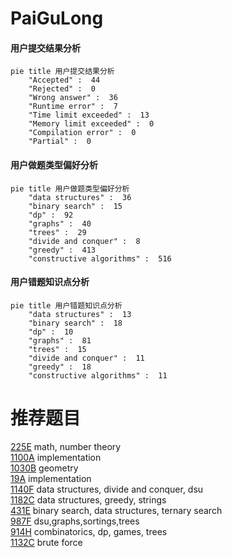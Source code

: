 # PaiGuLong

<!-- tabs:start -->



#### **用户提交结果分析**

```mermaid
pie title 用户提交结果分析
    "Accepted" :  44
    "Rejected" :  0
    "Wrong answer" :  36
    "Runtime error" :  7
    "Time limit exceeded" :  13
    "Memory limit exceeded" :  0
    "Compilation error" :  0
    "Partial" :  0
```

#### **用户做题类型偏好分析**

```mermaid
pie title 用户做题类型偏好分析
    "data structures" :  36
    "binary search" :  15
    "dp" :  92
    "graphs" :  40
    "trees" :  29
    "divide and conquer" :  8
    "greedy" :  413
    "constructive algorithms" :  516
```
#### **用户错题知识点分析**

```mermaid
pie title 用户错题知识点分析
    "data structures" :  13
    "binary search" :  18
    "dp" :  10
    "graphs" :  81
    "trees" :  15
    "divide and conquer" :  11
    "greedy" :  18
    "constructive algorithms" :  11
```



<!-- tabs:end -->
# 推荐题目
[225E](https://codeforces.com/contest/225/problem/E)		math,
                        number theory		  
[1100A](https://codeforces.com/contest/1100/problem/A)		implementation		  
[1030B](https://codeforces.com/contest/1030/problem/B)		geometry		  
[19A](https://codeforces.com/contest/19/problem/A)		implementation		  
[1140F](https://codeforces.com/contest/1140/problem/F)		data structures,
                        divide and conquer,
                        dsu		  
[1182C](https://codeforces.com/contest/1182/problem/C)		data structures,
                        greedy,
                        strings		  
[431E](https://codeforces.com/contest/431/problem/E)		binary search,
                        data structures,
                        ternary search		  
[987F](https://codeforces.com/contest/987/problem/F)		dsu,graphs,sortings,trees		  
[914H](https://codeforces.com/contest/914/problem/H)		combinatorics,
                        dp,
                        games,
                        trees		  
[1132C](https://codeforces.com/contest/1132/problem/C)		brute force		  
